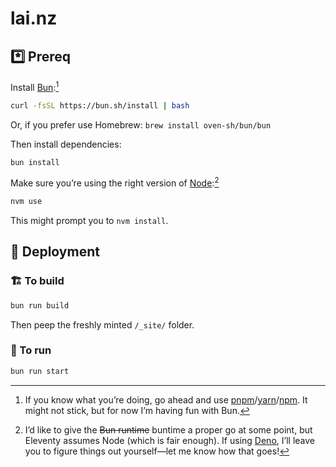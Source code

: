 # lai.nz

## *️⃣ Prereq

Install [Bun](https://bun.sh/docs/installation):[^pkg]

```sh
curl -fsSL https://bun.sh/install | bash
```

Or, if you prefer use Homebrew: `brew install oven-sh/bun/bun`

[^pkg]: If you know what you’re doing, go ahead and use [pnpm](https://pnpm.io)/[yarn](https://yarnpkg.com)/[npm](https://www.npmjs.com). It might not stick, but for now I’m having fun with Bun.

Then install dependencies:

```sh
bun install
```

Make sure you’re using the right version of [Node](https://nodejs.org):[^runtime]

```sh
nvm use
```

This might prompt you to `nvm install`.

[^runtime]: I’d like to give the ~~Bun runtime~~ buntime a proper go at some point, but Eleventy assumes Node (which is fair enough). If using [Deno](https://deno.com), I’ll leave you to figure things out yourself—let me know how that goes!

## 🚀 Deployment

### 🏗️ To build

```sh
bun run build
```

Then peep the freshly minted `/_site/` folder.

### 👟 To run

```sh
bun run start
```
